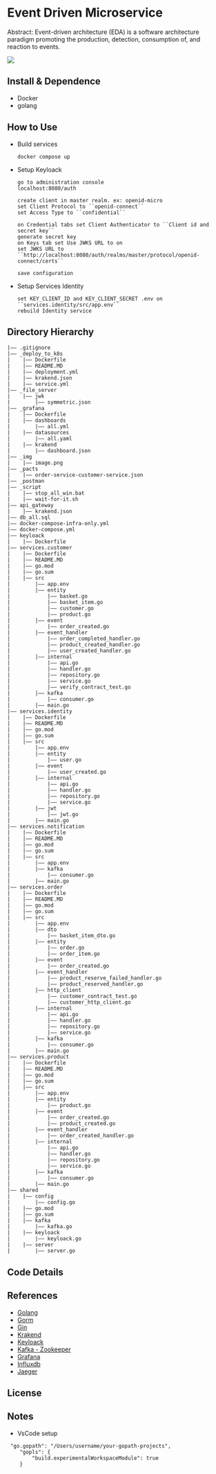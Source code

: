 Event Driven Microservice
===
Abstract:
Event-driven architecture (EDA) is a software architecture paradigm promoting the production, detection, consumption of, and reaction to events.

![](https://github.com/faozimipa/micro/blob/main/_img/image.png)
## Install & Dependence
- Docker
- golang 

## How to Use
- Build services
  ```
  docker compose up
  ```
- Setup Keyloack
  ```
  go to administration console
  localhost:8080/auth

  create client in master realm. ex: openid-micro
  set Client Protocol to ``openid-connect``
  set Access Type to ``confidential``

  on Credential tabs set Client Authenticator to ``Client id and secret key``
  generate secret key 
  on Keys tab set Use JWKS URL to on
  set JWKS URL to ``http://localhost:8080/auth/realms/master/protocol/openid-connect/certs``
  
  save configuration 
  ```
- Setup Services Identity
  ```
  set KEY_CLIENT_ID and KEY_CLIENT_SECRET .env on ``services.identity/src/app.env``
  rebuild Identity service
  ```

## Directory Hierarchy
```
|—— .gitignore
|—— _deploy_to_k8s
|    |—— Dockerfile
|    |—— README.MD
|    |—— deployment.yml
|    |—— krakend.json
|    |—— service.yml
|—— _file_server
|    |—— jwk
|        |—— symmetric.json
|—— _grafana
|    |—— Dockerfile
|    |—— dashboards
|        |—— all.yml
|    |—— datasources
|        |—— all.yaml
|    |—— krakend
|        |—— dashboard.json
|—— _img
|    |—— image.png
|—— _pacts
|    |—— order-service-customer-service.json
|—— _postman
|—— _script
|    |—— stop_all_win.bat
|    |—— wait-for-it.sh
|—— api_gateway
|    |—— krakend.json
|—— db_all.sql
|—— docker-compose-infra-only.yml
|—— docker-compose.yml
|—— keyloack
|    |—— Dockerfile
|—— services.customer
|    |—— Dockerfile
|    |—— README.MD
|    |—— go.mod
|    |—— go.sum
|    |—— src
|        |—— app.env
|        |—— entity
|            |—— basket.go
|            |—— basket_item.go
|            |—— customer.go
|            |—— product.go
|        |—— event
|            |—— order_created.go
|        |—— event_handler
|            |—— order_completed_handler.go
|            |—— product_created_handler.go
|            |—— user_created_handler.go
|        |—— internal
|            |—— api.go
|            |—— handler.go
|            |—— repository.go
|            |—— service.go
|            |—— verify_contract_test.go
|        |—— kafka
|            |—— consumer.go
|        |—— main.go
|—— services.identity
|    |—— Dockerfile
|    |—— README.MD
|    |—— go.mod
|    |—— go.sum
|    |—— src
|        |—— app.env
|        |—— entity
|            |—— user.go
|        |—— event
|            |—— user_created.go
|        |—— internal
|            |—— api.go
|            |—— handler.go
|            |—— repository.go
|            |—— service.go
|        |—— jwt
|            |—— jwt.go
|        |—— main.go
|—— services.notification
|    |—— Dockerfile
|    |—— README.MD
|    |—— go.mod
|    |—— go.sum
|    |—— src
|        |—— app.env
|        |—— kafka
|            |—— consumer.go
|        |—— main.go
|—— services.order
|    |—— Dockerfile
|    |—— README.MD
|    |—— go.mod
|    |—— go.sum
|    |—— src
|        |—— app.env
|        |—— dto
|            |—— basket_item_dto.go
|        |—— entity
|            |—— order.go
|            |—— order_item.go
|        |—— event
|            |—— order_created.go
|        |—— event_handler
|            |—— product_reserve_failed_handler.go
|            |—— product_reserved_handler.go
|        |—— http_client
|            |—— customer_contract_test.go
|            |—— customer_http_client.go
|        |—— internal
|            |—— api.go
|            |—— handler.go
|            |—— repository.go
|            |—— service.go
|        |—— kafka
|            |—— consumer.go
|        |—— main.go
|—— services.product
|    |—— Dockerfile
|    |—— README.MD
|    |—— go.mod
|    |—— go.sum
|    |—— src
|        |—— app.env
|        |—— entity
|            |—— product.go
|        |—— event
|            |—— order_created.go
|            |—— product_created.go
|        |—— event_handler
|            |—— order_created_handler.go
|        |—— internal
|            |—— api.go
|            |—— handler.go
|            |—— repository.go
|            |—— service.go
|        |—— kafka
|            |—— consumer.go
|        |—— main.go
|—— shared
|    |—— config
|        |—— config.go
|    |—— go.mod
|    |—— go.sum
|    |—— kafka
|        |—— kafka.go
|    |—— keyloack
|        |—— keyloack.go
|    |—— server
|        |—— server.go
```
## Code Details
## References
- [Golang](https://go.dev)
- [Gorm](https://github.com/go-gorm/gorm)
- [Gin](https://github.com/gin-gonic/gin)
- [Krakend](https://github.com/devopsfaith/krakend)
- [Keyloack](https://github.com/keycloak/keycloak)
- [Kafka - Zookeeper]()
- [Grafana](https://grafana.com)
- [Influxdb]()
- [Jaeger](https://www.jaegertracing.io)
  
## License

## Notes
- VsCode setup
```
 "go.gopath": "/Users/username/your-gopath-projects",
    "gopls": {
        "build.experimentalWorkspaceModule": true
    }
```
